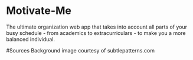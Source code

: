 # Motivate-Me
The ultimate organization web app that takes into account all parts of your busy schedule - from academics to extracurriculars - to make you a more balanced individual.

#Sources
Background image courtesy of subtlepatterns.com
